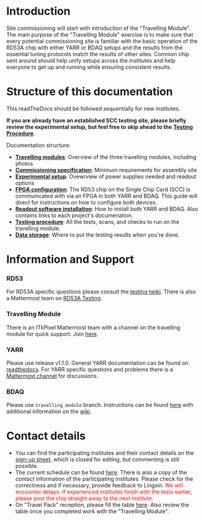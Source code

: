Introduction
============

Site commissioning will start with introduction of the "Travelling
Module". The main purpose of the "Travelling Module" exercise is to make
sure that every potential commissioning site is familiar with the basic
operation of the RD53A chip with either YARR or BDAQ setups and the
results from the essential tuning protocols match the results of other
sites. Common chip sent around should help unify setups across the
institutes and help everyone to get up and running while ensuring
consistent results.

Structure of this documentation
=================================
This readTheDocs should be followed sequentially for new institutes.

**If you are already have an established SCC testing site, please briefly review the experimental setup, but feel free to skip ahead to the** [**Testing Procedure**](procedure.md).

Documentation structure:

   - [**Travelling modules**](travelmodules.md): Overview of the three travelling modules, including photos
   - [**Commissioning specification**](comspec.md): Minimum requirements for assembly site
   - [**Experimental setup**](expsetup.md): Ovewrview of power supplies needed and readout options
   - [**FPGA configuration**](fw.md): The RD53 chip on the Single Chip Card (SCC) is communicated with via an FPGA in both YARR and BDAQ. This guide will direct for instructions on how to configure both devices.
   - [**Readout software installation**](sw.md): How to install both YARR and BDAQ. Also contains links to each project's documenation.
   - [**Testing procedure**](procedure.md): All the tests, scans, and checks to run on the travelling module. 
   - [**Data storage**](datastorage.md): Where to put the testing results when you're done.


Information and Support
=======================
### RD53
For RD53A specific questions please consult the [testing
twiki](https://twiki.cern.ch/twiki/bin/viewauth/RD53/RD53ATesting). There is also a Mattermost team on [RD53A Testing](https://mattermost.web.cern.ch/rd53-testing).

### Travelling Module
There is an ITkPixel Mattermost team with a channel on the travelling
module for quick support. Join
[here](https://mattermost.web.cern.ch/signup_user_complete/?id=ujzsdu51p3nuirqp7h5bkjo5ay).

### YARR
Please use release v1.1.0.
General YARR documentation can be found on
[readthedocs](https://yarr.readthedocs.io). For YARR specific questions
and problems there is a [Mattermost
channel](https://mattermost.web.cern.ch/yarr) for discussions.

### BDAQ
Please use ``travelling_module`` branch.
Instructions can be found
[here](https://gitlab.cern.ch/silab/bdaq53) with additional information
on the [wiki](https://gitlab.cern.ch/silab/bdaq53/wikis/home).

Contact details
===============

- You can find the participating institutes and their contact details on the [sign-up sheet](https://docs.google.com/spreadsheets/d/1qtbo60B43QQgahlq0hG3hi0f7tpFaO4p044CMa54tGE/edit#gid=0), which is closed for editing, but commenting is still possible.
- The current schedule can be found [here](https://docs.google.com/spreadsheets/d/1uaxTqf-mSaBd6_UuOKpe0N2RLMPN3AFnNkIQ4CnIEUY/edit?usp=sharing). There is also a copy of the contact information of the participating institutes. Please check for the correctness and if necessary, provide feedback to Lingxin. <span style="color:red">We will encounter delays. If experienced institutes finish with the tests earlier, please post the chip straight away to the next institute.</span>  
- On "Travel Pack" reception, please fill the table
[here](https://twiki.cern.ch/twiki/bin/view/Atlas/ContactDetails). Also
review the table once you completed work with the "Travelling Module".

